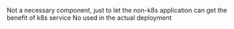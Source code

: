 Not a necessary component, just to let the non-k8s application
can get the benefit of k8s service
No used in the actual deployment
